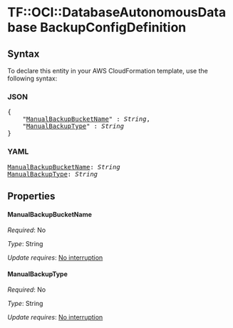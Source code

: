 # TF::OCI::DatabaseAutonomousDatabase BackupConfigDefinition

## Syntax

To declare this entity in your AWS CloudFormation template, use the following syntax:

### JSON

<pre>
{
    "<a href="#manualbackupbucketname" title="ManualBackupBucketName">ManualBackupBucketName</a>" : <i>String</i>,
    "<a href="#manualbackuptype" title="ManualBackupType">ManualBackupType</a>" : <i>String</i>
}
</pre>

### YAML

<pre>
<a href="#manualbackupbucketname" title="ManualBackupBucketName">ManualBackupBucketName</a>: <i>String</i>
<a href="#manualbackuptype" title="ManualBackupType">ManualBackupType</a>: <i>String</i>
</pre>

## Properties

#### ManualBackupBucketName

_Required_: No

_Type_: String

_Update requires_: [No interruption](https://docs.aws.amazon.com/AWSCloudFormation/latest/UserGuide/using-cfn-updating-stacks-update-behaviors.html#update-no-interrupt)

#### ManualBackupType

_Required_: No

_Type_: String

_Update requires_: [No interruption](https://docs.aws.amazon.com/AWSCloudFormation/latest/UserGuide/using-cfn-updating-stacks-update-behaviors.html#update-no-interrupt)

